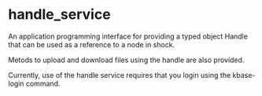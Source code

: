 handle_service
==========

An application programming interface for providing a typed object Handle that can be used as a reference to a node in shock.

Metods to upload and download files using the handle are also provided.

Currently, use of the handle service requires that you login using the kbase-login command.
